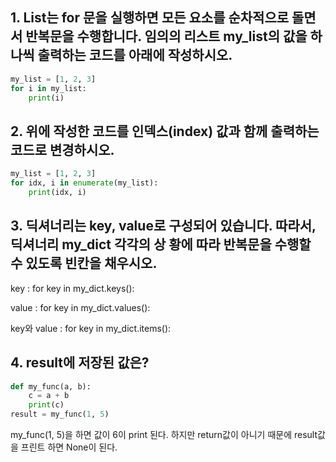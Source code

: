 ## 1. List는 for 문을 실행하면 모든 요소를 순차적으로 돌면서 반복문을 수행합니다. 임의의 리스트 my_list의 값을 하나씩 출력하는 코드를 아래에 작성하시오.

```python
my_list = [1, 2, 3]
for i in my_list:
    print(i)
```

## 2. 위에 작성한 코드를 인덱스(index) 값과 함께 출력하는 코드로 변경하시오.

```python
my_list = [1, 2, 3]
for idx, i in enumerate(my_list):
    print(idx, i)
```

## 3. 딕셔너리는 key, value로 구성되어 있습니다. 따라서, 딕셔너리 my_dict 각각의 상 황에 따라 반복문을 수행할 수 있도록 빈칸을 채우시오.

key :                               for key in my_dict.keys():

value :                           for key in my_dict.values():

key와 value :                for key in my_dict.items():

## 4. result에 저장된 값은?

```python
def my_func(a, b): 
    c = a + b 
    print(c) 
result = my_func(1, 5)
```

my_func(1, 5)을 하면 값이 6이 print 된다. 하지만 return값이 아니기 때문에 result값을 프린트 하면 None이 된다.